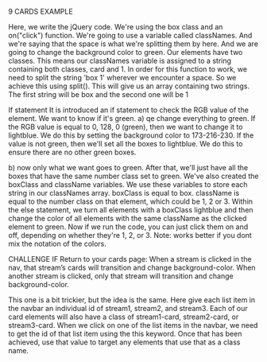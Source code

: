 9 CARDS EXAMPLE

Here, we write the jQuery code.
We're using the box class and an on("click") function.
We're going to use a variable called classNames.
And we're saying that the space is what we're splitting them by here.
And we are going to change the background color to green.
Our elements have two classes. This means our classNames variable is assigned to a string containing both classes, card and 1.
In order for this function to work, we need to split the string 'box 1' wherever we encounter a space.
So we achieve this using split().
This will give us an array containing two strings.
The first string will be box and the second one will be 1

If statement
 It is introduced an if statement to check the RGB value of the element. We want to know if it's green.
a) qe change everything to green.
If the RGB value is equal to 0, 128, 0 (green), then we want to change it to lightblue.
We do this by setting the background color to 	173-216-230.
If the value is not green, then we'll set all the boxes to lightblue.
We do this to ensure there are no other green boxes.

b) now only what we want goes to green.
 After that, we'll just have all the boxes that have the same number class set to green.
We've also created the boxClass and className variables.
We use these variables to store each string in our classNames array.
boxClass is equal to box.
className is equal to the number class on that element, which could be 1, 2 or 3.
Within the else statement, we turn all elements with a boxClass lightblue and then change the color 
of all elements with the same className as the clicked element to green.
Now if we run the code, you can just click them on and off, depending on whether they're 1, 2, or 3.
Note: works better if you dont mix  the notation of the colors.

CHALLENGE IF
Return to your cards page: When a stream is clicked in the nav, that stream’s 
cards will transition and change background-color. When another stream is clicked,
only that stream will transition and change background-color.

This one is a bit trickier, but the idea is the same. Here give each list item
in the navbar an individual id of stream1, stream2, and stream3. Each of our 
card elements will also have a class of stream1-card, stream2-card, or stream3-card. 
When we click on one of the list items in the navbar, we need to get the id of that 
list item using the this keyword. Once that has been achieved, use that value to 
target any elements that use that as a class name.
